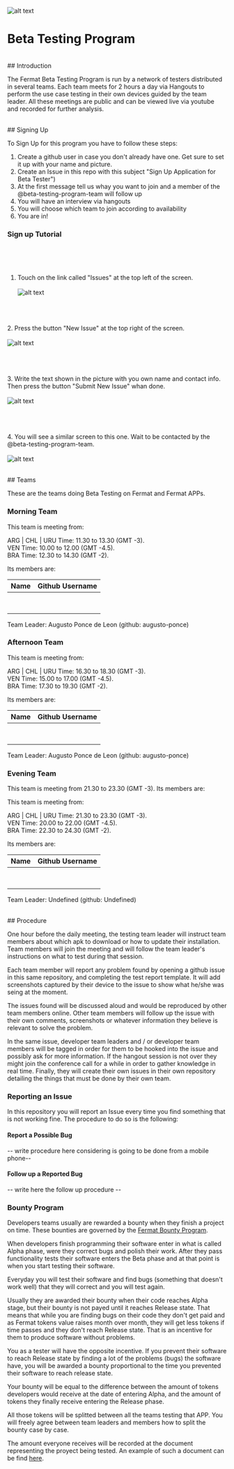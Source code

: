 <!-- all links tested by laderuner -->
![alt text](https://github.com/bitDubai/media-kit/blob/master/MediaKit/Fermat%20Branding/Fermat%20Logotype/Fermat_Logo_3D.png "Fermat Logo")

# Beta Testing Program

<br>
## Introduction

The Fermat Beta Testing Program is run by a network of testers distributed in several teams. Each team meets for 2 hours a day via Hangouts to perform the use case testing in their own devices guided by the team leader. All these meetings are public and can be viewed live via youtube and recorded for further analysis. 


<br>
## Signing Up

To Sign Up for this program you have to follow these steps:

1. Create a github user in case you don't already have one. Get sure to set it up with your name and picture.
2. Create an Issue in this repo with this subject "Sign Up Application for Beta Tester")
3. At the first message tell us whay you want to join and a member of the @beta-testing-program-team will follow up 
4. You will have an interview via hangouts
5. You will choose which team to join according to availability
6. You are in!

### Sign up Tutorial

<br><br><br>
1. Touch on the link called "Issues" at the top left of the screen.
<br><br>
![alt text](https://github.com/bitDubai/beta-testing-program/blob/master/Tester-Tutorial-1.png "Tutorial 1")

<br><br><br>
2. Press the button "New Issue" at the top right of the screen.
<br><br>
![alt text](https://github.com/bitDubai/beta-testing-program/blob/master/Tester-Tutorial-1.png "Tutorial 2")

<br><br><br>
3. Write the text shown in the picture with you own name and contact info. Then press the button "Submit New Issue" whan done.
<br><br>
![alt text](https://github.com/bitDubai/beta-testing-program/blob/master/Tester-Tutorial-3.png "Tutorial 3")

<br><br><br>
4. You will see a similar screen to this one. Wait to be contacted by the @beta-testing-program-team.
<br><br>
![alt text](https://github.com/bitDubai/beta-testing-program/blob/master/Tester-Tutorial-4.png "Tutorial 4")




<br>
## Teams

These are the teams doing Beta Testing on Fermat and Fermat APPs.

### Morning Team

This team is meeting from:

ARG | CHL | URU Time: 11.30 to 13.30 (GMT -3). <br>
VEN Time: 10.00 to 12.00 (GMT -4.5). <br>
BRA Time: 12.30 to 14.30 (GMT -2). <br>

Its members are:

|Name|Github Username|
|:--:|:--:|
|    |    |
|    |    |
|    |    |
|    |    |
|    |    |
|    |    |
|    |    |
|    |    |

Team Leader: Augusto Ponce de Leon (github: augusto-ponce)

### Afternoon Team

This team is meeting from:

ARG | CHL | URU Time: 16.30 to 18.30 (GMT -3). <br>
VEN Time: 15.00 to 17.00 (GMT -4.5). <br>
BRA Time: 17.30 to 19.30 (GMT -2). <br>

Its members are:

|Name|Github Username|
|:--:|:--:|
|    |    |
|    |    |
|    |    |
|    |    |
|    |    |
|    |    |
|    |    |
|    |    |

Team Leader: Augusto Ponce de Leon (github: augusto-ponce)

### Evening Team

This team is meeting from 21.30 to 23.30 (GMT -3). Its members are:

This team is meeting from:

ARG | CHL | URU Time: 21.30 to 23.30 (GMT -3). <br>
VEN Time: 20.00 to 22.00 (GMT -4.5). <br>
BRA Time: 22.30 to 24.30 (GMT -2). <br>

Its members are:

|Name|Github Username|
|:--:|:--:|
|    |    |
|    |    |
|    |    |
|    |    |
|    |    |
|    |    |
|    |    |
|    |    |

Team Leader: Undefined (github: Undefined)

<br>
## Procedure

One hour before the daily meeting, the testing team leader will instruct team members about which apk to download or how to update their installation. Team members will join the meeting and will follow the team leader's instructions on what to test during that session.

Each team member will report any problem found by opening a github issue in this same repository, and completing the test report template. It will add screenshots captured by their device to the issue to show what he/she was seing at the moment. 


The issues found will be discussed aloud and would be reproduced by other team members online. Other team members will follow up the issue with their own comments, screenshots or whatever information they believe is relevant to solve the problem. 

In the same issue, developer team leaders and / or developer team members will be tagged in order for them to be hooked into the issue and possibly ask for more information. If the hangout session is not over they might join the conference call for a while in order to gather knowledge in real time. Finally, they will create their own issues in their own repository detailing the things that must be done by their own team.

### Reporting an Issue

In this repository you will report an Issue every time you find something that is not working fine. The procedure to do so is the following:

#### Report a Possible Bug

-- write procedure here considering is going to be done from a mobile phone--

#### Follow up a Reported Bug

-- write here the follow up procedure --

### Bounty Program

Developers teams usually are rewarded a bounty when they finish a project on time. These bounties are governed by the [Fermat Bounty Program](https://github.com/bitDubai/bounty-program).

When developers finish programming their software enter in what is called Alpha phase, were they correct bugs and polish their work. After they pass functionality tests their software enters the Beta phase and at that point is when you start testing their software. 

Everyday you will test their software and find bugs (something that doesn't work well) that they will correct and you will test again. 

Usually they are awarded their bounty when their code reaches Alpha stage, but their bounty is not payed until it reaches Release state. That means that while you are finding bugs on their code they don't get paid and as Fermat tokens value raises month over month, they will get less tokens if time passes and they don't reach Release state. That is an incentive for them to produce software without problems. 

You as a tester will have the opposite incentive. If you prevent their software to reach Release state by finding a lot of the problems (bugs) the software have, you will be awarded a bounty proportional to the time you prevented their software to reach release state.

Your bounty will be equal to the difference between the amount of tokens developers would receive at the date of entering Alpha, and the amount of tokens they finally receive entering the Release phase.

All those tokens will be splitted between all the teams testing that APP. You will freely agree between team leaders and members how to split the bounty case by case.

The amount everyone receives will be recorded at the document representing the proyect being tested. An example of such a document can be find [here](https://github.com/bitDubai/bounty-program/blob/master/bounties/Digital-Asset-Platform.md). 



